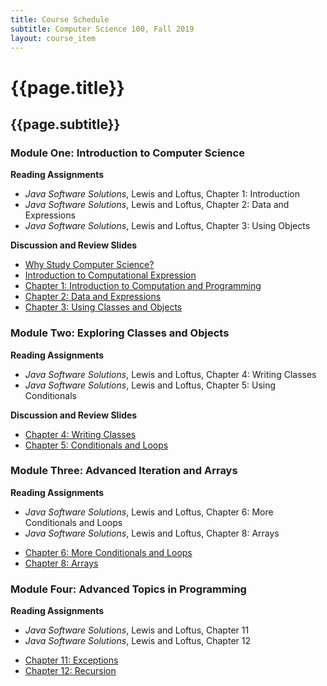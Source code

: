 ```yaml
---
title: Course Schedule
subtitle: Computer Science 100, Fall 2019
layout: course_item
---
```


# {{page.title}}
## {{page.subtitle}}

### Module One: Introduction to Computer Science

**Reading Assignments**

- <em>Java Software Solutions</em>, Lewis and Loftus, Chapter 1: Introduction
- <em>Java Software Solutions</em>, Lewis and Loftus, Chapter 2: Data and Expressions
- <em>Java Software Solutions</em>, Lewis and Loftus, Chapter 3: Using Objects

**Discussion and Review Slides**

<ul>

<li> <a target="_blank" rel="noopener" href="{{site.baseurl}}teaching/cs100F2019/provide/slides/cs100_whystudycomputerscience.html">Why Study Computer Science?</a></li>

<li> <a target="_blank" rel="noopener" href="{{site.baseurl}}teaching/cs100F2019/provide/slides/cs100_introduction.html">Introduction to Computational Expression</a></li>

<li> <a target="_blank" rel="noopener" href="{{site.baseurl}}teaching/cs100F2019/provide/slides/cs100_chapter1.html">Chapter 1: Introduction to Computation and Programming</a></li>

<li> <a target="_blank" rel="noopener" href ="{{site.baseurl}}teaching/cs100F2019/provide/slides/cs100_chapter2.html">Chapter 2: Data and Expressions</a></li>

<li> <a target="_blank" rel="noopener" href ="{{site.baseurl}}teaching/cs100F2019/provide/slides/cs100_chapter3.html">Chapter 3: Using Classes and Objects</a></li>

</ul>

### Module Two: Exploring Classes and Objects

**Reading Assignments**

- <em>Java Software Solutions</em>, Lewis and Loftus, Chapter 4: Writing Classes
- <em>Java Software Solutions</em>, Lewis and Loftus, Chapter 5: Using Conditionals

**Discussion and Review Slides**

<ul>

<li> <a target="_blank" rel="noopener" href ="{{site.baseurl}}teaching/cs100F2019/provide/slides/cs100_chapter4.html">Chapter 4: Writing Classes</a></li>
<li> <a target="_blank" rel="noopener" href ="{{site.baseurl}}teaching/cs100F2019/provide/slides/cs100_chapter5.html">Chapter 5: Conditionals and Loops</a></li>

</ul>

### Module Three: Advanced Iteration and Arrays

**Reading Assignments**

- <em>Java Software Solutions</em>, Lewis and Loftus, Chapter 6: More Conditionals and Loops
- <em>Java Software Solutions</em>, Lewis and Loftus, Chapter 8: Arrays

<ul>

<li> <a target="_blank" rel="noopener" href ="{{site.baseurl}}teaching/cs100F2019/provide/slides/cs100_chapter6.html">Chapter 6: More Conditionals and Loops</a></li>
<li> <a target="_blank" rel="noopener" href ="{{site.baseurl}}teaching/cs100F2019/provide/slides/cs100_chapter8.html">Chapter 8: Arrays</a></li>

</ul>

### Module Four: Advanced Topics in Programming

**Reading Assignments**

- <em>Java Software Solutions</em>, Lewis and Loftus, Chapter 11
- <em>Java Software Solutions</em>, Lewis and Loftus, Chapter 12

<ul>

  <li> <a target="_blank" rel="noopener" href="{{site.baseurl}}teaching/cs100F2019/provide/slides/cs100_chapter11.html">Chapter 11: Exceptions</a></li>
  <li> <a target="_blank" rel="noopener" href="{{site.baseurl}}teaching/cs100F2019/provide/slides/cs100_chapter12.html">Chapter 12: Recursion</a></li>

</ul>
